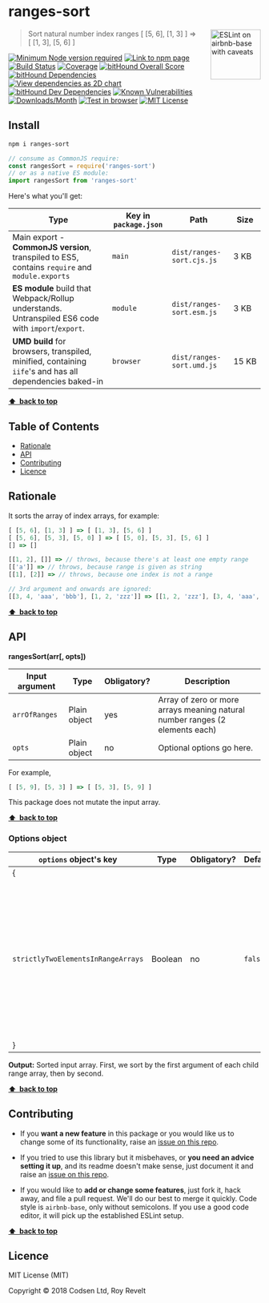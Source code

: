 # ranges-sort

<a href="https://github.com/revelt/eslint-on-airbnb-base-badge" style="float: right; padding: 0 0 20px 20px;"><img src="https://cdn.rawgit.com/revelt/eslint-on-airbnb-base-badge/0c3e46c9/lint-badge.svg" alt="ESLint on airbnb-base with caveats" width="100" align="right"></a>

> Sort natural number index ranges [ [5, 6], [1, 3] ] => [ [1, 3], [5, 6] ]

[![Minimum Node version required][node-img]][node-url]
[![Link to npm page][npm-img]][npm-url]
[![Build Status][travis-img]][travis-url]
[![Coverage][cov-img]][cov-url]
[![bitHound Overall Score][overall-img]][overall-url]
[![bitHound Dependencies][deps-img]][deps-url]
[![View dependencies as 2D chart][deps2d-img]][deps2d-url]
[![bitHound Dev Dependencies][dev-img]][dev-url]
[![Known Vulnerabilities][vulnerabilities-img]][vulnerabilities-url]
[![Downloads/Month][downloads-img]][downloads-url]
[![Test in browser][runkit-img]][runkit-url]
[![MIT License][license-img]][license-url]

## Install

```bash
npm i ranges-sort
```

```js
// consume as CommonJS require:
const rangesSort = require('ranges-sort')
// or as a native ES module:
import rangesSort from 'ranges-sort'
```

Here's what you'll get:

Type            | Key in `package.json` | Path  | Size
----------------|-----------------------|-------|--------
Main export - **CommonJS version**, transpiled to ES5, contains `require` and `module.exports` | `main`                | `dist/ranges-sort.cjs.js` | 3&nbsp;KB
**ES module** build that Webpack/Rollup understands. Untranspiled ES6 code with `import`/`export`. | `module`              | `dist/ranges-sort.esm.js` | 3&nbsp;KB
**UMD build** for browsers, transpiled, minified, containing `iife`'s and has all dependencies baked-in | `browser`            | `dist/ranges-sort.umd.js` | 15&nbsp;KB

**[⬆ &nbsp;back to top](#)**

## Table of Contents

<!-- START doctoc generated TOC please keep comment here to allow auto update -->
<!-- DON'T EDIT THIS SECTION, INSTEAD RE-RUN doctoc TO UPDATE -->


- [Rationale](#rationale)
- [API](#api)
- [Contributing](#contributing)
- [Licence](#licence)

<!-- END doctoc generated TOC please keep comment here to allow auto update -->

## Rationale

It sorts the array of index arrays, for example:

```js
[ [5, 6], [1, 3] ] => [ [1, 3], [5, 6] ]
[ [5, 6], [5, 3], [5, 0] ] => [ [5, 0], [5, 3], [5, 6] ]
[] => []

[[1, 2], []] => // throws, because there's at least one empty range
[['a']] => // throws, because range is given as string
[[1], [2]] => // throws, because one index is not a range

// 3rd argument and onwards are ignored:
[[3, 4, 'aaa', 'bbb'], [1, 2, 'zzz']] => [[1, 2, 'zzz'], [3, 4, 'aaa', 'bbb']]
```

**[⬆ &nbsp;back to top](#)**

## API

**rangesSort(arr[, opts])**

Input argument   | Type         | Obligatory? | Description
-----------------|--------------|-------------|--------------
`arrOfRanges`    | Plain object | yes         | Array of zero or more arrays meaning natural number ranges (2 elements each)
`opts`           | Plain object | no          | Optional options go here.


For example,

```js
[ [5, 9], [5, 3] ] => [ [5, 3], [5, 9] ]
```

This package does not mutate the input array.

**[⬆ &nbsp;back to top](#)**

### Options object

`options` object's key             | Type     | Obligatory? | Default     | Description
-----------------------------------|----------|-------------|-------------|----------------------
{                                  |          |             |             |
`strictlyTwoElementsInRangeArrays` | Boolean  | no          | `false`     | If set to true, when there are more or less than 3 elements in any of the ranges, it will `throw`. For example, input being `[ [1, 2, 'zzz'] ]` would throw.
}                                  |          |             |             |

**Output:** Sorted input array. First, we sort by the first argument of each child range array, then by second.

**[⬆ &nbsp;back to top](#)**

## Contributing

* If you **want a new feature** in this package or you would like us to change some of its functionality, raise an [issue on this repo](https://github.com/codsen/ranges-sort/issues).

* If you tried to use this library but it misbehaves, or **you need an advice setting it up**, and its readme doesn't make sense, just document it and raise an [issue on this repo](https://github.com/codsen/ranges-sort/issues).

* If you would like to **add or change some features**, just fork it, hack away, and file a pull request. We'll do our best to merge it quickly. Code style is `airbnb-base`, only without semicolons. If you use a good code editor, it will pick up the established ESLint setup.

**[⬆ &nbsp;back to top](#)**

## Licence

MIT License (MIT)

Copyright © 2018 Codsen Ltd, Roy Revelt


[node-img]: https://img.shields.io/node/v/ranges-sort.svg?style=flat-square&label=works%20on%20node
[node-url]: https://www.npmjs.com/package/ranges-sort

[npm-img]: https://img.shields.io/npm/v/ranges-sort.svg?style=flat-square&label=release
[npm-url]: https://www.npmjs.com/package/ranges-sort

[travis-img]: https://img.shields.io/travis/codsen/ranges-sort.svg?style=flat-square
[travis-url]: https://travis-ci.org/codsen/ranges-sort

[cov-img]: https://coveralls.io/repos/github/codsen/ranges-sort/badge.svg?style=flat-square?branch=master
[cov-url]: https://coveralls.io/github/codsen/ranges-sort?branch=master

[overall-img]: https://img.shields.io/bithound/code/github/codsen/ranges-sort.svg?style=flat-square
[overall-url]: https://www.bithound.io/github/codsen/ranges-sort

[deps-img]: https://img.shields.io/bithound/dependencies/github/codsen/ranges-sort.svg?style=flat-square
[deps-url]: https://www.bithound.io/github/codsen/ranges-sort/master/dependencies/npm

[deps2d-img]: https://img.shields.io/badge/deps%20in%202D-see_here-08f0fd.svg?style=flat-square
[deps2d-url]: http://npm.anvaka.com/#/view/2d/ranges-sort

[dev-img]: https://img.shields.io/bithound/devDependencies/github/codsen/ranges-sort.svg?style=flat-square
[dev-url]: https://www.bithound.io/github/codsen/ranges-sort/master/dependencies/npm

[vulnerabilities-img]: https://snyk.io/test/github/codsen/ranges-sort/badge.svg?style=flat-square
[vulnerabilities-url]: https://snyk.io/test/github/codsen/ranges-sort

[downloads-img]: https://img.shields.io/npm/dm/ranges-sort.svg?style=flat-square
[downloads-url]: https://npmcharts.com/compare/ranges-sort

[runkit-img]: https://img.shields.io/badge/runkit-test_in_browser-a853ff.svg?style=flat-square
[runkit-url]: https://npm.runkit.com/ranges-sort

[license-img]: https://img.shields.io/npm/l/ranges-sort.svg?style=flat-square
[license-url]: https://github.com/codsen/ranges-sort/blob/master/license.md
